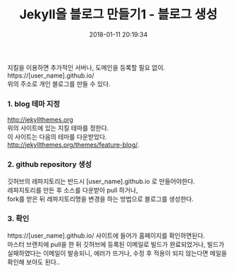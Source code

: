 ﻿---
layout: blog
title: 'Jekyll을 블로그 만들기1 - 블로그 생성'
date: 2018-01-11 20:19:34
categories: blog
tags: 
image: '/images/default.jpg' 
lead_text: 'jekyll을 이용하여 블로그를 생성하여 봅니다.'
---

지킬을 이용하면 추가적인 서버나, 도메인을 등록할 필요 없이. 
https://[user_name].github.io/  
위의 주소로 개인 블로그를 만들 수 있다.  

### 1. blog 테마 지정
http://jekyllthemes.org   
위의 사이트에 있는 지킬 테마를 정한다.   
이 사이트는 다음의 테마를 다운받았다.   
http://jekyllthemes.org/themes/feature-blog/. 

### 2. github repository 생성
깃허브의 레파지토리는 반드시 [user_name].github.io 로 만들어야한다.  
레파지토리를 만든 후 소스를 다운받아 pull 하거나,   
fork를 받은 뒤 레파지토리명을 변경을 하는 방법으로 블로그를 생성한다.  

### 3. 확인
https://[user_name].github.io/ 사이트에 들어가 홈페이지를 확인하면된다.  
마스터 브랜치에 pull을 한 뒤 깃허브에 등록된 이메일로 빌드가 완료되었거나, 빌드가 실패하였다는 이메일이 발송되니, 에러가 뜨거나, 수정 후 적용이 되지 않는다면 메일을 확인해 보아도 된다..
